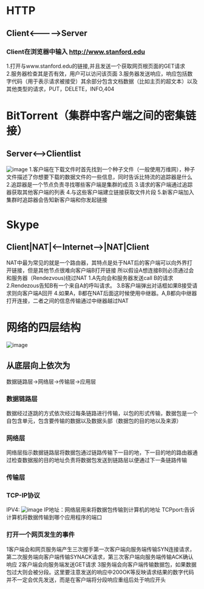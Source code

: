 # HTTP
## Client<----->Server
### Client在浏览器中输入 http://www.stanford.edu
1.打开与www.stanford.edu的链接,并且发送一个获取网页根页面的GET请求  
2.服务器检查其是否有效，用户可以访问该页面
3.服务器发送响应，响应包括数字代码（用于表示请求被接受）其余部分包含文档数据（比如主页的超文本）以及其他类型的请求，PUT，DELETE，INFO,404
# BitTorrent（集群中客户端之间的密集链接）
## Server<-->Clientlist
![image](https://github.com/user-attachments/assets/933cc66f-d601-4be5-8387-fe8e8c1fecdd)
1.客户端在下载文件时首先找到一个种子文件（一般使用万维网），种子文件描述了你想要下载的数据文件的一些信息，同时告诉比特流的追踪器是什么
2.追踪器是一个节点负责寻找哪些客户端是集群的成员
3.请求的客户端通过追踪器获取其他客户端的列表
4.与这些客户端建立链接获取文件片段
5.新客户端加入集群时追踪器会告知新客户端和你发起链接
# Skype
## Client|NAT|<--Internet-->|NAT|Client
NAT中最为常见的就是一个路由器，其特点是处于NAT后的客户端可以向外界打开链接，但是其他节点很难向客户端B打开链接
所以假设A想连接B则必须通过会和服务器（Rendezvous)绕过NAT
1.A先向会和服务器发送call B的请求
2.Rendezous告知B有一个来自A的呼叫请求。
3.B客户端弹出对话框如果B接受请求则向客户端A回开
4.如果A，B都在NAT后面这时候使用中继器。A,B都向中继器打开连接，二者之间的信息传输通过中继器越过NAT
# 网络的四层结构
![image](https://github.com/user-attachments/assets/00f0ffb4-effe-4507-b2de-e4b08f793cab)
## 从底层向上依次为 
数据链路层->网络层->传输层->应用层
### 数据链路层
数据经过逐跳的方式依次经过每条链路进行传输，以包的形式传输，数据包是一个自包含单元，包含要传输的数据以及数据头部（数据包的目的地以及来源）
### 网络层
网络层指示数据链路层将数据包通过链路传输下一目的地，下一目的地的路由器通过检查数据报的目的地址负责将数据包发送到链路层以便通过下一条链路传输
### 传输层
### TCP-IP协议
IPV4:
![image](https://github.com/user-attachments/assets/7a4ceb53-855d-4af7-a574-abc08490e157)
IP地址：网络层用来将数据包传输到计算机的地址
TCPport:告诉计算机将数据传输到哪个应用程序的端口
### 打开一个网页发生的事件
1客户端会和网页服务端产生三次握手第一次客户端向服务端传输SYN连接请求，第二次服务端向客户端传输SYNACK请求，第三次客户端向服务端传输ACK确认响应
2客户端会向服务端发送GET请求
3服务端会向客户端传输数据包，如果数据包过大则会被分段。这里要注意发送的响应中200OK等反映请求结果的数字代码并不一定会优先发送，而是在客户端将分段响应重组后处于响应开头
